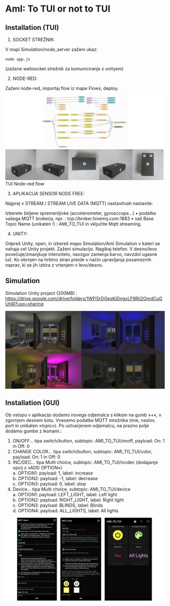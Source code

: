 # AmI: To TUI or not to TUI



## Installation (TUI) 

1. SOCKET STREŽNIK:

V mapi Simulation/node_server zaženi ukaz:

```
node app.js
```
(zažene websocket strežnik za komuniciranje z unityem)

2. NODE-RED:

Zaženi node-red, importaj flow iz mape Flows, deploy.

![Tui](https://github.com/timkriz/AmI/blob/main/Images/tui.png)
TUI Node-red flow

3. APLIKACIJA SENSOR NODE FREE:

Najprej v STREAM / STREAM LIVE DATA (MQTT) nastavitvah nastavite:

Izberete željene spremenljivke (accelerometer, gyrosccope...) 
• podatke vašega MQTT brokerja, npr. : tcp://broker.hivemq.com:1883
• vaš Base Topic Name (unikaten !) : AMI_TO_TUI
in vključite Mqtt streaming.

4. UNITY:

Odpreš Unity, open, in izbereš mapo Simulation/AmI Simulation v kateri se nahaja cel
Unity projekt.
Zaženi simulacijo. Nagibaj telefon. V desno/levo povečuje/zmanjšuje intenziteto,
navzgor zamenja barvo, navzdol ugasne luč. Ko obrnjen na hrbtno stran preide v način upravljanja posameznih naprav, ki se jih izbira z vrtenjem v levo/desno.

## Simulation

Simulation Unity project  (200MB) : https://drive.google.com/drive/folders/1WFl5rDGeqKjDngxLF9Ril2OmdCuGUhRi?usp=sharing

![Simulation](https://github.com/timkriz/AmI/blob/main/Images/simulation2.png)


## Installation (GUI) 

Ob vstopu v aplikacijo dodamo novega odjemalca s klikom na gumb »+«, v zgornjem desnem kotu. Vnesemo podatke MQTT strežnika (ime, naslov, port in unikaten »topic«).
Po ustvarjenem odjemalcu, na prazno polje dodamo gumbe z ikonami.:
1.	ON/OFF… tipa switch/button, subtopic: AMI_TO_TUI/onoff,  payload: On: 1 in Off: 0
2.	CHANGE COLOR… tipa switch/button, subtopic: AMI_TO_TUI/color,  payload: On: 1 in Off: 0
3.	INC/DEC… tipa Multi choice, subtopic: AMI_TO_TUI/incdec (dodajanje opcij z »ADD OPTION«)  
  a.	OPTION1:  payload: 1, label: increase  
  b.	OPTION2:  payload: -1, label: decrease  
  c.	OPTION3:  payload: 0, label: stop  
4.	Device… tipa Multi choice, subtopic: AMI_TO_TUI/device  
  a.	OPTION1:  payload: LEFT_LIGHT, label: Left light  
  b.	OPTION2:  payload: RIGHT_LIGHT, label: Right light  
  c.	OPTION3:  payload: BLINDS, label: Blinds  
  d.	OPTION4:  payload: ALL_LIGHTS, label: All lights  


![Gui part](https://github.com/timkriz/AmI/blob/main/Images/GUI_image.png)


